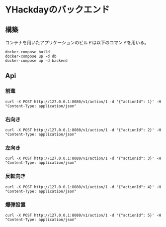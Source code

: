 # YHackdayのバックエンド

## 構築

コンテナを用いたアプリケーションのビルドは以下のコマンドを用いる。

```sh:
docker-compose build
docker-compose up -d db 
docker-compose up -d backend
```


## Api

### 前進

```sh:
curl -X POST http://127.0.0.1:8080/v1/action/1 -d '{"actionId": 1}' -H "Content-Type: application/json"
```

### 右向き

```sh:
curl -X POST http://127.0.0.1:8080/v1/action/1 -d '{"actionId": 2}' -H "Content-Type: application/json"
```

### 左向き

```sh:
curl -X POST http://127.0.0.1:8080/v1/action/1 -d '{"actionId": 3}' -H "Content-Type: application/json"
```

### 反転向き

```sh:
curl -X POST http://127.0.0.1:8080/v1/action/1 -d '{"actionId": 4}' -H "Content-Type: application/json"
```

### 爆弾設置

```sh:
curl -X POST http://127.0.0.1:8080/v1/action/1 -d '{"actionId": 5}' -H "Content-Type: application/json"
```